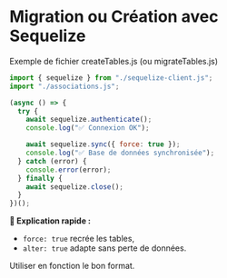 # Migration ou Création avec Sequelize

Exemple de fichier createTables.js (ou migrateTables.js)
```js
import { sequelize } from "./sequelize-client.js";
import "./associations.js";

(async () => {
  try {
    await sequelize.authenticate();
    console.log("✅ Connexion OK");

    await sequelize.sync({ force: true });
    console.log("✅ Base de données synchronisée");
  } catch (error) {
    console.error(error);
  } finally {
    await sequelize.close();
  }
})();
```
**🔹 Explication rapide :**

- `force: true` recrée les tables,
- `alter: true` adapte sans perte de données.

Utiliser en fonction le bon format.

